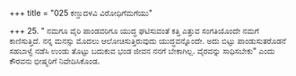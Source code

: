 +++
title = "025 ಕಣ್ಡುದಳವಿ ವಿರೋಧಿಗೆಮಗೆಯು"

+++
25. " ನಮಗೂ ವೈರಿ ಪಾಂಡವರಿಗೂ ಯುದ್ಧ ಘಟಿಸುವಂತೆ ಕತ್ತಿ ಎತ್ತುವ ಸಂಗತಿಯೊಂದೇ ನಮಗೆ ಕಾಣಿಸುತ್ತಿದೆ. ನನ್ನ ಮನಸ್ಸು ಮೊದಲು ಆಲೋಚಿಸುತ್ತಿರುವುದು ಯುದ್ಧವನ್ನೊಂದೇ. ಅದು ಬಿಟ್ಟು ಪಾಂಡುಸುತರೊಡನೆ ಸಹಬಾಳ್ವೆ ನಡೆಸಿ ಉಂಡು ತೊಟ್ಟು ಬದುಕುವ ಭಂಡ ಜೀವನ ನನಗೆ ಬೇಕಾಗಿಲ್ಲ. ವೈರವನ್ನು ಸಾಧಿಸಬೇಕು" ಎಂದು ಕೌರವನು ಭೀಷ್ಮರಿಗೆ ನಿವೇದಿಸಿಕೊಂಡ.